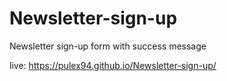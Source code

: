 # Newsletter-sign-up
Newsletter sign-up form with success message

live:  https://pulex94.github.io/Newsletter-sign-up/
